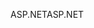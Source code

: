 <span data-ttu-id="a11ec-101">ASP.NET</span><span class="sxs-lookup"><span data-stu-id="a11ec-101">ASP.NET</span></span>